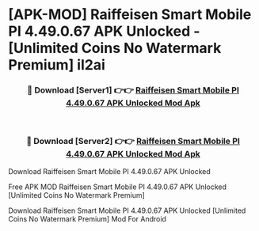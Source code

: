 # [APK-MOD] Raiffeisen Smart Mobile PI 4.49.0.67 APK Unlocked - [Unlimited Coins No Watermark Premium] il2ai



<div align="center">
<h3>🔴 Download [Server1] 👉👉 <a href="https://momento.my/?title=Raiffeisen_Smart_Mobile_PI_4.49.0.67_APK_Unlocked">Raiffeisen Smart Mobile PI 4.49.0.67 APK Unlocked Mod Apk</a></h3><br>

<h3>🔴 Download [Server2] 👉👉 <a href="https://momento.my/?title=Raiffeisen_Smart_Mobile_PI_4.49.0.67_APK_Unlocked">Raiffeisen Smart Mobile PI 4.49.0.67 APK Unlocked Mod Apk</a></h3>
</div>



Download Raiffeisen Smart Mobile PI 4.49.0.67 APK Unlocked 

Free APK MOD Raiffeisen Smart Mobile PI 4.49.0.67 APK Unlocked [Unlimited Coins No Watermark Premium]

Download Raiffeisen Smart Mobile PI 4.49.0.67 APK Unlocked [Unlimited Coins No Watermark Premium] Mod For Android
